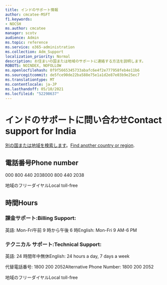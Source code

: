 ```yaml
---
title: インドのサポート情報
author: cmcatee-MSFT
f1.keywords:
- NOCSH
ms.author: cmcatee
manager: scotv
audience: Admin
ms.topic: reference
ms.service: o365-administration
ms.collection: Adm_Support
localization_priority: Normal
description: お住まいの国または地域のサポートに連絡する方法を説明します。
ROBOTS: NOINDEX, NOFOLLOW
ms.openlocfilehash: 0f9f5665345733abafc6e4f2e777958feb4e11b6
ms.sourcegitcommit: de5fce90de22ba588e75e1a1d2e87e03b9e25ec7
ms.translationtype: MT
ms.contentlocale: ja-JP
ms.lasthandoff: 05/10/2021
ms.locfileid: "52298637"
---
```

# <a name="contact-support-for-india"></a><span data-ttu-id="fa8af-103">インドのサポートに問い合わせ</span><span class="sxs-lookup"><span data-stu-id="fa8af-103">Contact support for India</span></span>

<span data-ttu-id="fa8af-104">[別の国または地域を検索します](../../business-video/get-help-support.md)。</span><span class="sxs-lookup"><span data-stu-id="fa8af-104">[Find another country or region](../../business-video/get-help-support.md).</span></span>

## <a name="phone-number"></a><span data-ttu-id="fa8af-105">電話番号</span><span class="sxs-lookup"><span data-stu-id="fa8af-105">Phone number</span></span>
<span data-ttu-id="fa8af-106">000 800 440 2038</span><span class="sxs-lookup"><span data-stu-id="fa8af-106">000 800 440 2038</span></span>

<span data-ttu-id="fa8af-107">地域のフリーダイヤル</span><span class="sxs-lookup"><span data-stu-id="fa8af-107">Local toll-free</span></span>

## <a name="hours"></a><span data-ttu-id="fa8af-108">時間</span><span class="sxs-lookup"><span data-stu-id="fa8af-108">Hours</span></span>
### <a name="billing-support"></a><span data-ttu-id="fa8af-109">課金サポート:</span><span class="sxs-lookup"><span data-stu-id="fa8af-109">Billing Support:</span></span>

<span data-ttu-id="fa8af-110">英語: Mon-Fri午前 9 時から午後 6 時</span><span class="sxs-lookup"><span data-stu-id="fa8af-110">English: Mon-Fri 9 AM-6 PM</span></span>

### <a name="technical-support"></a><span data-ttu-id="fa8af-111">テクニカル サポート:</span><span class="sxs-lookup"><span data-stu-id="fa8af-111">Technical Support:</span></span>

<span data-ttu-id="fa8af-112">英語: 24 時間年中無休</span><span class="sxs-lookup"><span data-stu-id="fa8af-112">English: 24 hours a day, 7 days a week</span></span>

<span data-ttu-id="fa8af-113">代替電話番号: 1800 200 2052</span><span class="sxs-lookup"><span data-stu-id="fa8af-113">Alternative Phone Number: 1800 200 2052</span></span>

<span data-ttu-id="fa8af-114">地域のフリーダイヤル</span><span class="sxs-lookup"><span data-stu-id="fa8af-114">Local toll-free</span></span>
